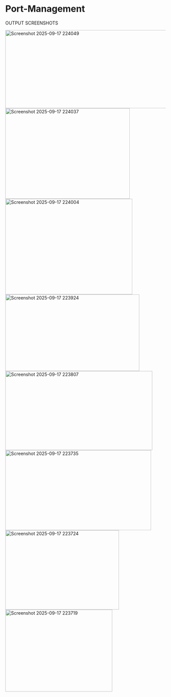 # Port-Management
OUTPUT SCREENSHOTS


<img width="570" height="246" alt="Screenshot 2025-09-17 224049" src="https://github.com/user-attachments/assets/02873c8e-746d-4284-aa4b-534c3dd54157" />
<img width="391" height="285" alt="Screenshot 2025-09-17 224037" src="https://github.com/user-attachments/assets/01b5b045-0ab3-4daf-b5c5-a19125472a08" />
<img width="399" height="301" alt="Screenshot 2025-09-17 224004" src="https://github.com/user-attachments/assets/16e75fc6-c1eb-4684-94d9-f2814511defe" />
<img width="421" height="241" alt="Screenshot 2025-09-17 223924" src="https://github.com/user-attachments/assets/196ebff9-fe01-4f99-afd3-df742082ced6" />
<img width="462" height="249" alt="Screenshot 2025-09-17 223807" src="https://github.com/user-attachments/assets/015ee5be-1c54-4e6e-93eb-5e070ee9e17e" />
<img width="458" height="252" alt="Screenshot 2025-09-17 223735" src="https://github.com/user-attachments/assets/f42a8b93-37db-4ada-98a4-0be19f3c3f6a" />
<img width="357" height="250" alt="Screenshot 2025-09-17 223724" src="https://github.com/user-attachments/assets/1387a638-5420-4474-ad4d-d2890febbd32" />
<img width="336" height="258" alt="Screenshot 2025-09-17 223719" src="https://github.com/user-attachments/assets/5ecd6124-caa1-471e-99ae-636d73796fcb" />
